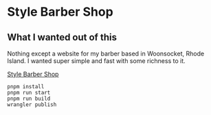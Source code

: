 # Style Barber Shop

## What I wanted out of this

Nothing except a website for my barber based in Woonsocket, Rhode Island.  I wanted super simple and fast with some richness to it.

[Style Barber Shop](https://stylebarbershop.info/)

```cli
pnpm install
pnpm run start
pnpm run build
wrangler publish
```